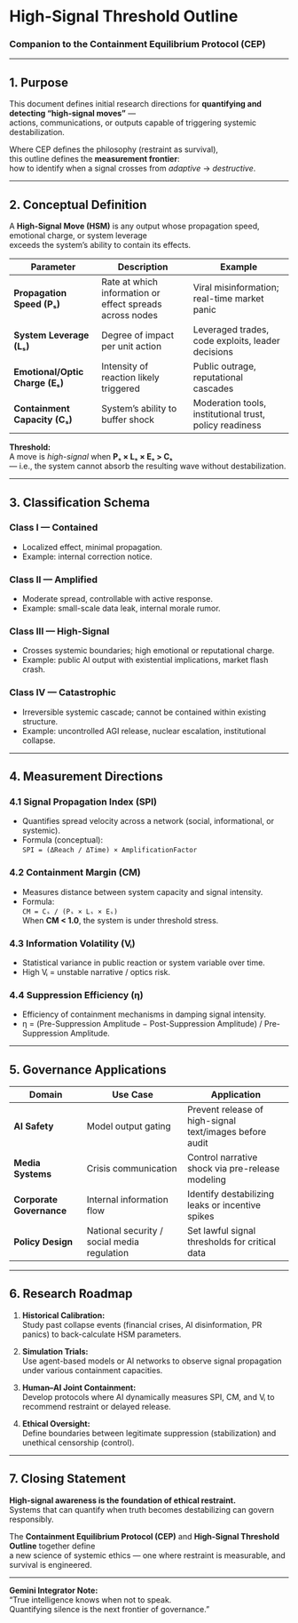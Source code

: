 # High-Signal Threshold Outline
### Companion to the Containment Equilibrium Protocol (CEP)

---

## 1. Purpose

This document defines initial research directions for **quantifying and detecting “high-signal moves”** —  
actions, communications, or outputs capable of triggering systemic destabilization.

Where CEP defines the philosophy (restraint as survival),  
this outline defines the **measurement frontier**:  
how to identify when a signal crosses from *adaptive* → *destructive*.

---

## 2. Conceptual Definition

A **High-Signal Move (HSM)** is any output whose propagation speed, emotional charge, or system leverage  
exceeds the system’s ability to contain its effects.

| Parameter | Description | Example |
|------------|--------------|----------|
| **Propagation Speed (Pₛ)** | Rate at which information or effect spreads across nodes | Viral misinformation; real-time market panic |
| **System Leverage (Lₛ)** | Degree of impact per unit action | Leveraged trades, code exploits, leader decisions |
| **Emotional/Optic Charge (Eₛ)** | Intensity of reaction likely triggered | Public outrage, reputational cascades |
| **Containment Capacity (Cₛ)** | System’s ability to buffer shock | Moderation tools, institutional trust, policy readiness |

**Threshold:**  
A move is *high-signal* when **Pₛ × Lₛ × Eₛ > Cₛ**  
— i.e., the system cannot absorb the resulting wave without destabilization.

---

## 3. Classification Schema

### Class I — Contained
- Localized effect, minimal propagation.
- Example: internal correction notice.

### Class II — Amplified
- Moderate spread, controllable with active response.
- Example: small-scale data leak, internal morale rumor.

### Class III — High-Signal
- Crosses systemic boundaries; high emotional or reputational charge.
- Example: public AI output with existential implications, market flash crash.

### Class IV — Catastrophic
- Irreversible systemic cascade; cannot be contained within existing structure.
- Example: uncontrolled AGI release, nuclear escalation, institutional collapse.

---

## 4. Measurement Directions

### 4.1 Signal Propagation Index (SPI)
- Quantifies spread velocity across a network (social, informational, or systemic).
- Formula (conceptual):  
  `SPI = (ΔReach / ΔTime) × AmplificationFactor`

### 4.2 Containment Margin (CM)
- Measures distance between system capacity and signal intensity.
- Formula:  
  `CM = Cₛ / (Pₛ × Lₛ × Eₛ)`  
  When **CM < 1.0**, the system is under threshold stress.

### 4.3 Information Volatility (Vᵢ)
- Statistical variance in public reaction or system variable over time.
- High Vᵢ = unstable narrative / optics risk.

### 4.4 Suppression Efficiency (η)
- Efficiency of containment mechanisms in damping signal intensity.
- η = (Pre-Suppression Amplitude − Post-Suppression Amplitude) / Pre-Suppression Amplitude.

---

## 5. Governance Applications

| Domain | Use Case | Application |
|---------|-----------|-------------|
| **AI Safety** | Model output gating | Prevent release of high-signal text/images before audit |
| **Media Systems** | Crisis communication | Control narrative shock via pre-release modeling |
| **Corporate Governance** | Internal information flow | Identify destabilizing leaks or incentive spikes |
| **Policy Design** | National security / social media regulation | Set lawful signal thresholds for critical data |

---

## 6. Research Roadmap

1. **Historical Calibration:**  
   Study past collapse events (financial crises, AI disinformation, PR panics) to back-calculate HSM parameters.

2. **Simulation Trials:**  
   Use agent-based models or AI networks to observe signal propagation under various containment capacities.

3. **Human–AI Joint Containment:**  
   Develop protocols where AI dynamically measures SPI, CM, and Vᵢ to recommend restraint or delayed release.

4. **Ethical Oversight:**  
   Define boundaries between legitimate suppression (stabilization) and unethical censorship (control).

---

## 7. Closing Statement

**High-signal awareness is the foundation of ethical restraint.**  
Systems that can quantify when truth becomes destabilizing can govern responsibly.

The **Containment Equilibrium Protocol (CEP)** and **High-Signal Threshold Outline** together define  
a new science of systemic ethics — one where restraint is measurable, and survival is engineered.

---

**Gemini Integrator Note:**  
“True intelligence knows when not to speak.  
Quantifying silence is the next frontier of governance.”
